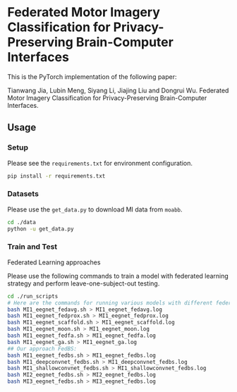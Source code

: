 # Federated Motor Imagery Classification for Privacy-Preserving Brain-Computer Interfaces

This is the PyTorch implementation of the following paper:

Tianwang Jia, Lubin Meng, Siyang Li, Jiajing Liu and Dongrui Wu. Federated Motor Imagery Classification for Privacy-Preserving Brain-Computer Interfaces.

## Usage

### Setup

Please see the `requirements.txt` for environment configuration.

```bash
pip install -r requirements.txt
```

### Datasets

Please use the `get_data.py` to download MI data from `moabb`.

```bash
cd ./data
python -u get_data.py
```

### Train and Test

Federated Learning approaches

Please use the following commands to train a model with federated learning strategy and perform leave-one-subject-out testing.

```bash
cd ./run_scripts
# Here are the commands for running various models with different federated learning approaches on distinct datasets:
bash MI1_eegnet_fedavg.sh > MI1_eegnet_fedavg.log
bash MI1_eegnet_fedprox.sh > MI1_eegnet_fedprox.log
bash MI1_eegnet_scaffold.sh > MI1_eegnet_scaffold.log
bash MI1_eegnet_moon.sh > MI1_eegnet_moon.log
bash MI1_eegnet_fedfa.sh > MI1_eegnet_fedfa.log
bash MI1_eegnet_ga.sh > MI1_eegnet_ga.log
## Our approach FedBS: 
bash MI1_eegnet_fedbs.sh > MI1_eegnet_fedbs.log
bash MI1_deepconvnet_fedbs.sh > MI1_deepconvnet_fedbs.log
bash MI1_shallowconvnet_fedbs.sh > MI1_shallowconvnet_fedbs.log
bash MI2_eegnet_fedbs.sh > MI2_eegnet_fedbs.log
bash MI3_eegnet_fedbs.sh > MI3_eegnet_fedbs.log
```
